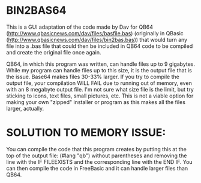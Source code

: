 # BIN2BAS64
This is a GUI adaptation of the code made by Dav for QB64 (http://www.qbasicnews.com/dav/files/basfile.bas) (originally in QBasic (http://www.qbasicnews.com/dav/files/bin2bas.bas)) that would turn any file into a .bas file that could then be included in QB64 code to be compiled and create the original file once again.

QB64, in which this program was written, can handle files up to 9 gigabytes. While my program can handle files up to this size, it is the output file that is the issue. Base64 makes files 30-33% larger. If you try to compile the output file, your compilation WILL FAIL due to running out of memory, even with an 8 megabyte output file. I'm not sure what size file is the limit, but try sticking to icons, text files, small pictures, etc. This is not a viable option for making your own "zipped" installer or program as this makes all the files larger, actually.

# SOLUTION TO MEMORY ISSUE:
You can compile the code that this program creates by putting this at the top of the output file: (#lang "qb") without parentheses and removing the line with the IF FILEEXISTS and the corresponding line with the END IF. You can then compile the code in FreeBasic and it can handle larger files than QB64.
